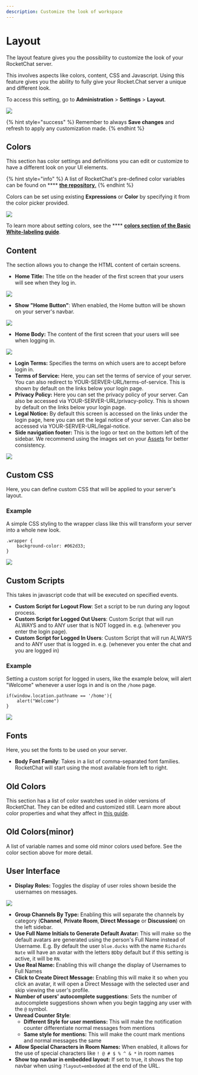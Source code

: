 ```yaml
---
description: Customize the look of workspace
---
```


# Layout

The layout feature gives you the possibility to customize the look of your RocketChat server.

This involves aspects like colors, content, CSS and Javascript. Using this feature gives you the ability to fully give your Rocket.Chat server a unique and different look.

To access this setting, go to **Administration** > **Settings** > **Layout**.

![](<../../../.gitbook/assets/image (637).png>)

{% hint style="success" %}
Remember to always **Save changes** and refresh to apply any customization made.
{% endhint %}

## Colors

This section has color settings and definitions you can edit or customize to have a different look on your UI elements.

{% hint style="info" %}
A list of RocketChat's pre-defined color variables can be found on \*\*\*\* [**the repository**.](https://github.com/RocketChat/Rocket.Chat/blob/b092bef8139f9db692872073ce9788c19b364780/app/theme/client/imports/general/variables.css)
{% endhint %}

Colors can be set using existing **Expressions** or **Color** by specifying it from the color picker provided.

![](<../../../.gitbook/assets/image (637) (1) (1) (1) (1).png>)

To learn more about setting colors, see the \*\*\*\* [**colors section of the Basic White-labeling guide**](../basic-white-labeling.md#colors).

## Content

The section allows you to change the HTML content of certain screens.

* **Home Title:** The title on the header of the first screen that your users will see when they log in.

![](<../../../.gitbook/assets/image (632).png>)

* **Show "Home Button"**: When enabled, the Home button will be shown on your server's navbar.

![](<../../../.gitbook/assets/image (662) (1) (1) (1) (1) (1) (1).png>)

* **Home Body:** The content of the first screen that your users will see when logging in.

![](<../../../.gitbook/assets/image (646) (1) (1) (1) (1).png>)

* **Login Terms:** Specifies the terms on which users are to accept before login in.
* **Terms of Service:** Here, you can set the terms of service of your server. You can also redirect to YOUR-SERVER-URL/terms-of-service. This is shown by default on the links below your login page.
* **Privacy Policy:** Here you can set the privacy policy of your server. Can also be accessed via YOUR-SERVER-URL/privacy-policy. This is shown by default on the links below your login page.
* **Legal Notice:** By default this screen is accessed on the links under the login page, here you can set the legal notice of your server. Can also be accessed via YOUR-SERVER-URL/legal-notice.
* **Side navigation footer:** This is the logo or text on the bottom left of the sidebar. We recommend using the images set on your [Assets](../basic-white-labeling.md#assets) for better consistency.

![](<../../../.gitbook/assets/image (670) (1) (1) (1) (1) (1) (1) (1) (1).png>)

## Custom CSS

Here, you can define custom CSS that will be applied to your server's layout.

### Example

A simple CSS styling to the wrapper class like this will transform your server into a whole new look.

```
.wrapper {
	background-color: #062d33;
}
```

![](<../../../.gitbook/assets/image (634) (1) (1) (1).png>)

## Custom Scripts

This takes in javascript code that will be executed on specified events.

* **Custom Script for Logout Flow**: Set a script to be run during any logout process.
* **Custom Script for Logged Out Users**: Custom Script that will run ALWAYS and to ANY user that is NOT logged in. e.g. (whenever you enter the login page).
* **Custom Script for Logged In Users**: Custom Script that will run ALWAYS and to ANY user that is logged in. e.g. (whenever you enter the chat and you are logged in)

### Example

Setting a custom script for logged in users, like the example below, will alert "Welcome" whenever a user logs in and is on the `/home` page.

```
if(window.location.pathname == '/home'){
    alert("Welcome")
}
```

![](<../../../.gitbook/assets/image (645) (1) (1) (1) (1).png>)

## Fonts

Here, you set the fonts to be used on your server.

* **Body Font Family**: Takes in a list of comma-separated font families. RocketChat will start using the most available from left to right.

## Old Colors

This section has a list of color swatches used in older versions of RocketChat. They can be edited and customized still. Learn more about color properties and what they affect in [this guide](../basic-white-labeling.md#colors).

## Old Colors(minor)

A list of variable names and some old minor colors used before. See the color section above for more detail.

## User Interface

* **Display Roles:** Toggles the display of user roles shown beside the usernames on messages.

![](<../../../.gitbook/assets/image (663) (1) (1) (1) (1) (1) (1) (1).png>)

* **Group Channels By Type:** Enabling this will separate the channels by category (**Channel**, **Private Room**, **Direct Message** or **Discussion**) on the left sidebar.
* **Use Full Name Initials to Generate Default Avatar:** This will make so the default avatars are generated using the person's Full Name instead of Username. E.g. By default the user `blue.ducks` with the name `Richards Nate` will have an avatar with the letters `BD`by default but if this setting is active, it will be `RN`.
* **Use Real Name:** Enabling this will change the display of Usernames to Full Names
* **Click to Create Direct Message:** Enabling this will make it so when you click an avatar, it will open a Direct Message with the selected user and skip viewing the user's profile.
* **Number of users' autocomplete suggestions**: Sets the number of autocomplete suggestions shown when you begin tagging any user with the `@` symbol.
* **Unread Counter Style**:
  * **Different Style for user mentions:** This will make the notification counter differentiate normal messages from mentions
  * **Same style for mentions:** This will make the count mark mentions and normal messages the same
* **Allow Special Characters in Room Names:** When enabled, it allows for the use of special characters like `! @ # $ % ^ & *` in room names
* **Show top navbar in embedded layout:** If set to true, it shows the top navbar when using `?layout=embedded` at the end of the URL.
